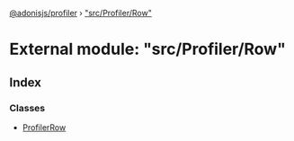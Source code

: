 [@adonisjs/profiler](../README.md) › ["src/Profiler/Row"](_src_profiler_row_.md)

# External module: "src/Profiler/Row"

## Index

### Classes

* [ProfilerRow](../classes/_src_profiler_row_.profilerrow.md)
